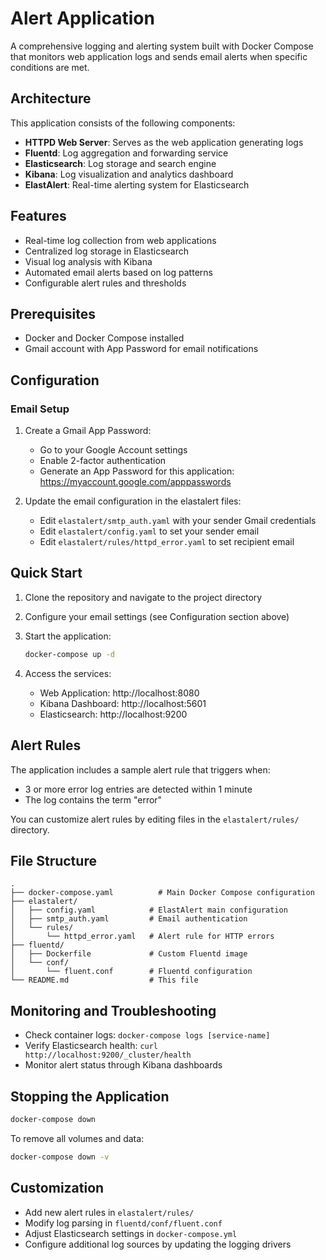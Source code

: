 # Alert Application

A comprehensive logging and alerting system built with Docker Compose that monitors web application logs and sends email alerts when specific conditions are met.

## Architecture

This application consists of the following components:

- **HTTPD Web Server**: Serves as the web application generating logs
- **Fluentd**: Log aggregation and forwarding service
- **Elasticsearch**: Log storage and search engine
- **Kibana**: Log visualization and analytics dashboard
- **ElastAlert**: Real-time alerting system for Elasticsearch

## Features

- Real-time log collection from web applications
- Centralized log storage in Elasticsearch
- Visual log analysis with Kibana
- Automated email alerts based on log patterns
- Configurable alert rules and thresholds

## Prerequisites

- Docker and Docker Compose installed
- Gmail account with App Password for email notifications

## Configuration

### Email Setup

1. Create a Gmail App Password:
   - Go to your Google Account settings
   - Enable 2-factor authentication
   - Generate an App Password for this application: https://myaccount.google.com/apppasswords

2. Update the email configuration in the elastalert files:
   - Edit `elastalert/smtp_auth.yaml` with your sender Gmail credentials
   - Edit `elastalert/config.yaml` to set your sender email
   - Edit `elastalert/rules/httpd_error.yaml` to set recipient email

## Quick Start

1. Clone the repository and navigate to the project directory

3. Configure your email settings (see Configuration section above)

4. Start the application:
   ```bash
   docker-compose up -d
   ```

5. Access the services:
   - Web Application: http://localhost:8080
   - Kibana Dashboard: http://localhost:5601
   - Elasticsearch: http://localhost:9200

## Alert Rules

The application includes a sample alert rule that triggers when:
- 3 or more error log entries are detected within 1 minute
- The log contains the term "error"

You can customize alert rules by editing files in the `elastalert/rules/` directory.

## File Structure

```
.
├── docker-compose.yaml          # Main Docker Compose configuration
├── elastalert/
│   ├── config.yaml            # ElastAlert main configuration
│   ├── smtp_auth.yaml         # Email authentication
│   └── rules/
│       └── httpd_error.yaml   # Alert rule for HTTP errors
├── fluentd/
│   ├── Dockerfile             # Custom Fluentd image
│   └── conf/
│       └── fluent.conf        # Fluentd configuration
└── README.md                  # This file
```

## Monitoring and Troubleshooting

- Check container logs: `docker-compose logs [service-name]`
- Verify Elasticsearch health: `curl http://localhost:9200/_cluster/health`
- Monitor alert status through Kibana dashboards

## Stopping the Application

```bash
docker-compose down
```

To remove all volumes and data:
```bash
docker-compose down -v
```

## Customization

- Add new alert rules in `elastalert/rules/`
- Modify log parsing in `fluentd/conf/fluent.conf`
- Adjust Elasticsearch settings in `docker-compose.yml`
- Configure additional log sources by updating the logging drivers